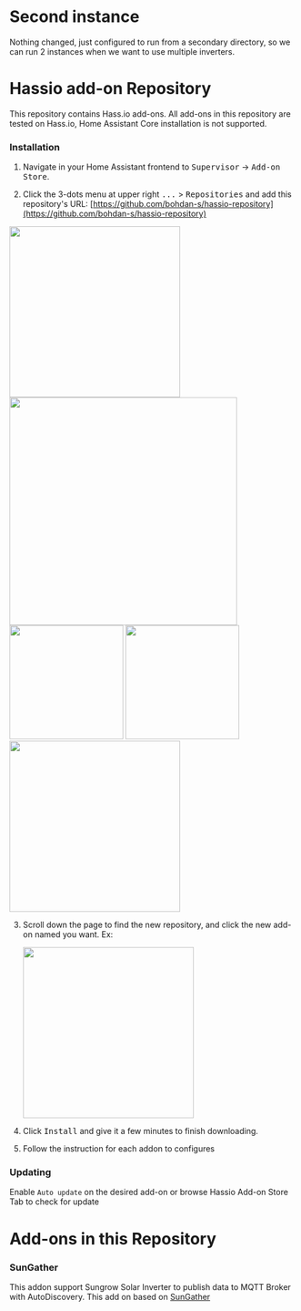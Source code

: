 # Second instance
Nothing changed, just configured to run from a secondary directory, so we can run 2 instances when we want to use multiple inverters.

# Hassio add-on Repository
This repository contains Hass.io add-ons. All add-ons in this repository are tested on Hass.io, Home Assistant Core installation is not supported.

### Installation
1. Navigate in your Home Assistant frontend to <kbd>Supervisor</kbd> -> <kbd>Add-on Store</kbd>.

2. Click the 3-dots menu at upper right <kbd>...</kbd> > <kbd>Repositories</kbd> and add this repository's URL: [https://github.com/bohdan-s/hassio-repository](https://github.com/bohdan-s/hassio-repository)

<img src="img/addrepo_config.png" width=300/>
<img src="img/addrepo_addons.png" width=400/>
<img src="img/addrepo_store.png" width=200/>
<img src="img/addrepo_repositories.png" width=200/>
<img src="img/addrepo_add.png" width=300/>

3. Scroll down the page to find the new repository, and click the new add-on named you want. Ex:

   <img src="img/addon_select.png" width=300/>

4. Click <kbd>Install</kbd> and give it a few minutes to finish downloading.

5. Follow the instruction for each addon to configures


### Updating
Enable `Auto update` on the desired add-on or browse Hassio Add-on Store Tab to check for update

# Add-ons in this Repository

### SunGather
This addon support Sungrow Solar Inverter to publish data to MQTT Broker with AutoDiscovery. 
This add on based on [SunGather](https://github.com/bohdan-s/SunGather)
